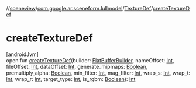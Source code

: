 //[sceneview](../../../index.md)/[com.google.ar.sceneform.lullmodel](../index.md)/[TextureDef](index.md)/[createTextureDef](create-texture-def.md)

# createTextureDef

[androidJvm]\
open fun [createTextureDef](create-texture-def.md)(builder: [FlatBufferBuilder](../../com.google.flatbuffers/-flat-buffer-builder/index.md), nameOffset: [Int](https://kotlinlang.org/api/latest/jvm/stdlib/kotlin/-int/index.html), fileOffset: [Int](https://kotlinlang.org/api/latest/jvm/stdlib/kotlin/-int/index.html), dataOffset: [Int](https://kotlinlang.org/api/latest/jvm/stdlib/kotlin/-int/index.html), generate_mipmaps: [Boolean](https://kotlinlang.org/api/latest/jvm/stdlib/kotlin/-boolean/index.html), premultiply_alpha: [Boolean](https://kotlinlang.org/api/latest/jvm/stdlib/kotlin/-boolean/index.html), min_filter: [Int](https://kotlinlang.org/api/latest/jvm/stdlib/kotlin/-int/index.html), mag_filter: [Int](https://kotlinlang.org/api/latest/jvm/stdlib/kotlin/-int/index.html), wrap_s: [Int](https://kotlinlang.org/api/latest/jvm/stdlib/kotlin/-int/index.html), wrap_t: [Int](https://kotlinlang.org/api/latest/jvm/stdlib/kotlin/-int/index.html), wrap_r: [Int](https://kotlinlang.org/api/latest/jvm/stdlib/kotlin/-int/index.html), target_type: [Int](https://kotlinlang.org/api/latest/jvm/stdlib/kotlin/-int/index.html), is_rgbm: [Boolean](https://kotlinlang.org/api/latest/jvm/stdlib/kotlin/-boolean/index.html)): [Int](https://kotlinlang.org/api/latest/jvm/stdlib/kotlin/-int/index.html)
